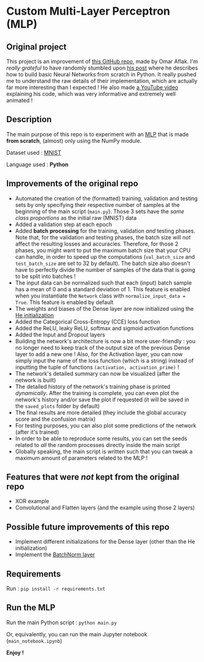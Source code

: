 # Custom Multi-Layer Perceptron (MLP)



## Original project

This project is an improvement of [this GitHub repo](https://github.com/OmarAflak/Medium-Python-Neural-Network), made by Omar Aflak. I'm *really grateful* to have randomly stumbled upon [his post](https://towardsdatascience.com/math-neural-network-from-scratch-in-python-d6da9f29ce65) where he describes how to build basic Neural Networks from scratch in Python. It really pushed me to understand the raw details of their implementation, which are actually far more interesting than I expected ! He also made [a YouTube video](https://www.youtube.com/watch?v=pauPCy_s0Ok) explaining his code, which was very informative and extremely well animated !



## Description

The main purpose of this repo is to experiment with an [MLP](https://en.wikipedia.org/wiki/Multilayer_perceptron) that is made **from scratch**, (almost) only using the NumPy module.

Dataset used : [MNIST](https://en.wikipedia.org/wiki/MNIST_database)

Language used : **Python**



## Improvements of the original repo

- Automated the creation of the (formatted) training, validation and testing sets by only specifying their respective number of samples at the beginning of the main script (`main.py`). Those 3 sets have the *same class proportions* as the initial raw (MNIST) data
- Added a validation step at each epoch
- Added **batch processing** for the training, validation *and* testing phases. Note that, for the validation and testing phases, the batch size will *not* affect the resulting losses and accuracies. Therefore, for those 2 phases, you might want to put the maximum batch size that your CPU can handle, in order to speed up the computations (`val_batch_size` and `test_batch_size` are set to 32 by default). The batch size also doesn't have to perfectly divide the number of samples of the data that is going to be split into batches !
- The input data can be normalized such that each (input) batch sample has a mean of 0 and a standard deviation of 1. This feature is enabled when you instantiate the `Network` class with `normalize_input_data = True`. This feature is enabled by default
- The weights and biases of the Dense layer are now initialized using the [He initialization](https://machinelearningmastery.com/weight-initialization-for-deep-learning-neural-networks/#:~:text=The%20he%20initialization%20method%20is,of%20inputs%20to%20the%20node.)
- Added the Categorical Cross-Entropy (CCE) loss function
- Added the ReLU, leaky ReLU, softmax and sigmoid activation functions
- Added the Input and Dropout layers
- Building the network's architecture is now a bit more user-friendly : you no longer need to keep track of the output size of the previous Dense layer to add a new one ! Also, for the Activation layer, you can now simply input the name of the loss function (which is a string) instead of inputting the tuple of functions `(activation, activation_prime)` !
- The network's detailed summary can now be visualized (after the network is built)
- The detailed history of the network's training phase is printed *dynamically*. After the training is complete, you can even plot the network's history and/or save the plot if requested (it will be saved in the `saved_plots` folder by default)
- The final results are more detailed (they include the global accuracy score and the confusion matrix)
- For testing purposes, you can also plot some predictions of the network (after it's trained)
- In order to be able to reproduce some results, you can set the seeds related to *all* the random processes directly inside the main script
- Globally speaking, the main script is written such that you can tweak a maximum amount of parameters related to the MLP !



## Features that were *not* kept from the original repo

- XOR example
- Convolutional and Flatten layers (and the example using those 2 layers)



## Possible future improvements of this repo

- Implement different initializations for the Dense layer (other than the He initialization)
- Implement the [BatchNorm layer](https://en.wikipedia.org/wiki/Batch_normalization)



## Requirements

Run : `pip install -r requirements.txt`



## Run the MLP

Run the main Python script : `python main.py`

Or, equivalently, you can run the main Jupyter notebook (`main_notebook.ipynb`)

**Enjoy !**

